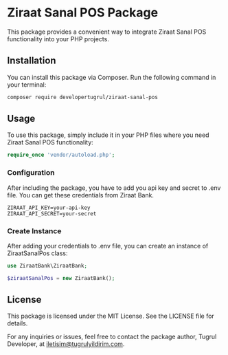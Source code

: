 # Ziraat Sanal POS Package

This package provides a convenient way to integrate Ziraat Sanal POS functionality into your PHP projects.

## Installation

You can install this package via Composer. Run the following command in your terminal:

```bash
composer require developertugrul/ziraat-sanal-pos
```

## Usage
To use this package, simply include it in your PHP files where you need Ziraat Sanal POS functionality:

```php
require_once 'vendor/autoload.php';
```

### Configuration
After including the package, you have to add you api key and secret to .env file. You can get these credentials from Ziraat Bank.

```dotenv
ZIRAAT_API_KEY=your-api-key
ZIRAAT_API_SECRET=your-secret
```

### Create Instance
After adding your credentials to .env file, you can create an instance of ZiraatSanalPos class:

```php
use ZiraatBank\ZiraatBank;

$ziraatSanalPos = new ZiraatBank();
```



## License

This package is licensed under the MIT License. See the LICENSE file for details.

For any inquiries or issues, feel free to contact the package author, Tugrul Developer, at iletisim@tugrulyildirim.com.